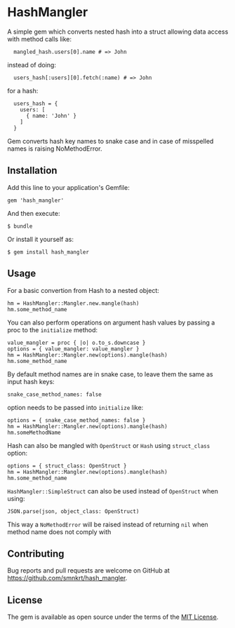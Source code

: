 # HashMangler

A simple gem which converts nested hash into a struct allowing data access with method calls like:

```
  mangled_hash.users[0].name # => John
```

instead of doing:

```
  users_hash[:users][0].fetch(:name) # => John
```

for a hash:

```
  users_hash = {
    users: [
      { name: 'John' }
    ]
  }
```

Gem converts hash key names to snake case and in case of misspelled names is raising NoMethodError.

## Installation

Add this line to your application's Gemfile:

```
gem 'hash_mangler'
```

And then execute:

    $ bundle

Or install it yourself as:

    $ gem install hash_mangler

## Usage

For a basic convertion from Hash to a nested object:


```
hm = HashMangler::Mangler.new.mangle(hash)
hm.some_method_name
```

You can also perform operations on argument hash values by passing a proc to the `initialize` method:

```
value_mangler = proc { |o| o.to_s.downcase }  
options = { value_mangler: value_mangler }
hm = HashMangler::Mangler.new(options).mangle(hash)
hm.some_method_name
```


By default method names are in snake case, to leave them the same as input hash keys:

```
snake_case_method_names: false
```

option needs to be passed into `initialize` like:

```
options = { snake_case_method_names: false } 
hm = HashMangler::Mangler.new(options).mangle(hash)
hm.someMethodName
```

Hash can also be mangled with `OpenStruct` or `Hash` using `struct_class` option:

```
options = { struct_class: OpenStruct }
hm = HashMangler::Mangler.new(options).mangle(hash)
hm.some_method_name
```

`HashMangler::SimpleStruct` can also be used instead of `OpenStruct` when using:

```
JSON.parse(json, object_class: OpenStruct)
```

This way a `NoMethodError` will be raised instead of returning `nil` when method name does not comply with


## Contributing

Bug reports and pull requests are welcome on GitHub at https://github.com/smnkrt/hash_mangler.

## License

The gem is available as open source under the terms of the [MIT License](http://opensource.org/licenses/MIT).

